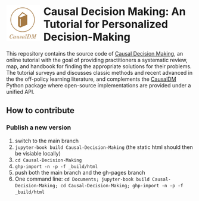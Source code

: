 <h1><img src="logo.png" width="90px" align="left" style="margin-right: 10px;"> Causal Decision Making: An Tutorial for Personalized Decision-Making</h1>

This repository contains the source code of [Causal Decision Making](http://causaldm.com/), an online tutorial with the goal of providing practitioners a systematic review, map, and handbook for finding the appropriate solutions for their problems. 
The tutorial surveys and discusses classic methods and recent advanced in the the off-policy learning literature, and complements the [CausalDM](https://github.com/CausalDM/CausalDM) Python package where open-source implementations are provided under a unified API. 

## How to contribute
### Publish a new version
1. switch to the main branch
2. `jupyter-book build Causal-Decision-Making` (the static html should then be visiable locally)
4. `cd Causal-Decision-Making`
3. `ghp-import -n -p -f _build/html`
4. push both the main branch and the gh-pages branch
5. One command line: `cd Documents; jupyter-book build Causal-Decision-Making; cd Causal-Decision-Making; ghp-import -n -p -f _build/html`
